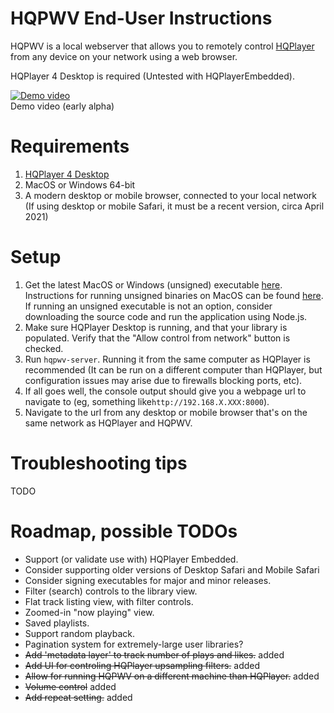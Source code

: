 
# HQPWV End-User Instructions  

HQPWV is a local webserver that allows you to remotely control <a href="https://www.signalyst.com/consumer.html" target="_blank">HQPlayer</a> from any device on your network using a web browser.

HQPlayer 4 Desktop is required (Untested with HQPlayerEmbedded).
  
[![Demo video](https://i.vimeocdn.com/video/1198463153?mw=1200&mh=751)](https://vimeo.com/579213725 "Demo video")  
Demo video (early alpha)

# Requirements    
1. <a href="https://www.signalyst.com/consumer.html" target="_blank">HQPlayer 4 Desktop</a>
2. MacOS or Windows 64-bit
3. A modern desktop or mobile browser, connected to your local network
   (If using desktop or mobile Safari, it must be a recent version, circa April 2021)
  
# Setup  
1. Get the latest MacOS or Windows (unsigned) executable [here](https://github.com/zeropointnine/hqpwv/releases). Instructions for running unsigned binaries on MacOS can be found [here](https://support.apple.com/guide/mac-help/open-a-mac-app-from-an-unidentified-developer-mh40616/mac). If running an unsigned executable is not an option, consider downloading the source code and run the application using Node.js.
2. Make sure HQPlayer Desktop is running, and that your library is populated. Verify that the "Allow control from network" button is checked.
3. Run `hqpwv-server`. Running it from the same computer as HQPlayer is recommended (It can be run on a different computer than HQPlayer, but configuration issues may arise due to firewalls blocking ports, etc).
4. If all goes well, the console output should give you a webpage url to navigate to (eg, something like`http://192.168.X.XXX:8000`).
5. Navigate to the url from any desktop or mobile browser that's on the same network as HQPlayer and HQPWV.
  
# Troubleshooting tips  
TODO
 
# Roadmap, possible TODOs
- Support (or validate use with) HQPlayer Embedded.
- Consider supporting older versions of Desktop Safari and Mobile Safari
- Consider signing executables for major and minor releases.
- Filter (search) controls to the library view.
- Flat track listing view, with filter controls.
- Zoomed-in "now playing" view.
- Saved playlists.
- Support random playback.
- Pagination system for extremely-large user libraries?
- ~~Add 'metadata layer' to track number of plays and likes.~~ added
- ~~Add UI for controling HQPlayer upsampling filters.~~ added
- ~~Allow for running HQPWV on a different machine than HQPlayer.~~ added
- ~~Volume control~~ added
- ~~Add repeat setting.~~ added
